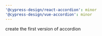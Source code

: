 ```yaml
---
'@cypress-design/react-accordion': minor
'@cypress-design/vue-accordion': minor
---
```


create the first version of accordion

